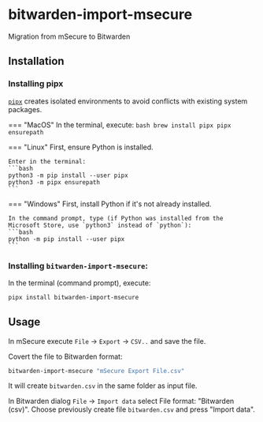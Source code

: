 # bitwarden-import-msecure

Migration from mSecure to Bitwarden

## Installation

### Installing pipx
[`pipx`](https://pypa.github.io/pipx/) creates isolated environments to avoid conflicts with existing system packages.

=== "MacOS"
    In the terminal, execute:
    ```bash
    brew install pipx
    pipx ensurepath
    ```

=== "Linux"
    First, ensure Python is installed.

    Enter in the terminal:
    ```bash
    python3 -m pip install --user pipx
    python3 -m pipx ensurepath
    ```

=== "Windows"
    First, install Python if it's not already installed.

    In the command prompt, type (if Python was installed from the Microsoft Store, use `python3` instead of `python`):
    ```bash
    python -m pip install --user pipx
    ```

### Installing `bitwarden-import-msecure`:
In the terminal (command prompt), execute:

```bash
pipx install bitwarden-import-msecure
```

## Usage

In mSecure execute `File` -> `Export` -> `CSV..` and save the file.

Covert the file to Bitwarden format:

```bash
bitwarden-import-msecure "mSecure Export File.csv"
```

It will create `bitwarden.csv` in the same folder as input file.

In Bitwarden dialog `File` -> `Import data` select File format: "Bitwarden (csv)".
Choose previously create file `bitwarden.csv` and press "Import data".

